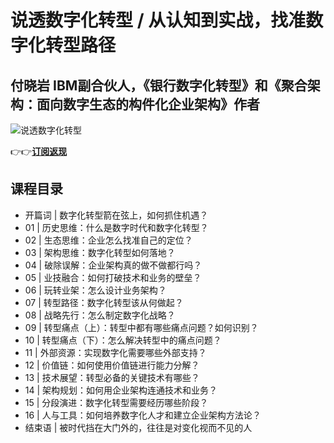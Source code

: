 说透数字化转型 / 从认知到实战，找准数字化转型路径
==========================

付晓岩 **IBM副合伙人，《银行数字化转型》和《聚合架构：面向数字生态的构件化企业架构》作者**
-------------------------------------------------

![说透数字化转型](https://www.geekgay.com/storage/geek/geek_339ee3cf47927a304b309463c5bb11e3.jpg)  
  
👉👉[**订阅返现**](https://time.geekbang.org/column/intro/100076501?code=uURunoJHf3PznnBLi2TbeeBhSThtMCE4fq4EM95Nb-k%3D "说透数字化转型")  
  
课程目录
----

  
  
- 开篇词 | 数字化转型箭在弦上，如何抓住机遇？
- 01 | 历史思维：什么是数字时代和数字化转型？
- 02 | 生态思维：企业怎么找准自己的定位？
- 03 | 架构思维：数字化转型如何落地？
- 04 | 破除误解：企业架构真的做不做都行吗？
- 05 | 业技融合：如何打破技术和业务的壁垒？
- 06 | 玩转业架：怎么设计业务架构？
- 07 | 转型路径：数字化转型该从何做起？
- 08 | 战略先行：怎么制定数字化战略？
- 09 | 转型痛点（上）：转型中都有哪些痛点问题？如何识别？
- 10 | 转型痛点（下）：怎么解决转型中的痛点问题？
- 11 | 外部资源：实现数字化需要哪些外部支持？
- 12 | 价值链：如何使用价值链进行能力分解？
- 13 | 技术展望：转型必备的关键技术有哪些？
- 14 | 架构规划：如何用企业架构连通技术和业务？
- 15 | 分段演进：数字化转型需要经历哪些阶段？
- 16 | 人与工具：如何培养数字化人才和建立企业架构方法论？
- 结束语 | 被时代挡在大门外的，往往是对变化视而不见的人